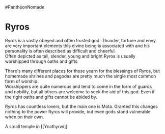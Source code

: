 #PanthéonNomade
# Ryros
Ryros is a vastly obeyed and often trusted god. Thunder, fortune and envy are very important elements this divine being is associated with and his personality is often described as difficult and cheerful.  
Often depicted as tall, slender, young and bright Ryros is usually worshipped through oaths and gifts.  
  
There's many different places for those yearn for the blessings of Ryros, but homemade shrines and pagodas are pretty much the single most common form of worship.  
Worshippers are quite numerous and tend to come in the form of guards and nobility, but all others are welcome to seek the aid of this god. Even if the right oaths and gifts cannot be abided by.  
  
Ryros has countless lovers, but the main one is Mota. Granted this changes nothing to the power Ryros will provide, but even gods stand vulnerable when on their own.

A small temple in [[Ynathyrwi]]